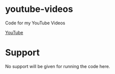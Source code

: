 # youtube-videos
Code for my YouTube Videos

[YouTube](https://www.youtube.com/channel/UCFkIolOlIppt21N4LUSXttQ)


# Support

No support will be given for running the code here. 